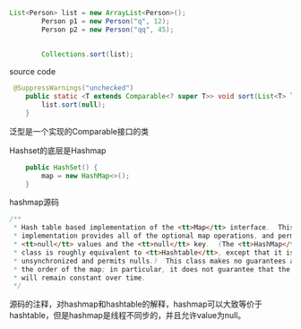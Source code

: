 ~~~java
List<Person> list = new ArrayList<Person>();
		Person p1 = new Person("q", 12);
		Person p2 = new Person("qq", 45);
		
		
		Collections.sort(list);
~~~

source code

~~~java
 @SuppressWarnings("unchecked")
    public static <T extends Comparable<? super T>> void sort(List<T> list) {
        list.sort(null);
    }
~~~

泛型是一个实现的Comparable接口的类





Hashset的底层是Hashmap

~~~java
    public HashSet() {
        map = new HashMap<>();
    }
~~~





hashmap源码

~~~java
/**
 * Hash table based implementation of the <tt>Map</tt> interface.  This
 * implementation provides all of the optional map operations, and permits
 * <tt>null</tt> values and the <tt>null</tt> key.  (The <tt>HashMap</tt>
 * class is roughly equivalent to <tt>Hashtable</tt>, except that it is
 * unsynchronized and permits nulls.)  This class makes no guarantees as to
 * the order of the map; in particular, it does not guarantee that the order
 * will remain constant over time.
 */
~~~

源码的注释，对hashmap和hashtable的解释，hashmap可以大致等价于hashtable，但是hashmap是线程不同步的，并且允许value为null。

